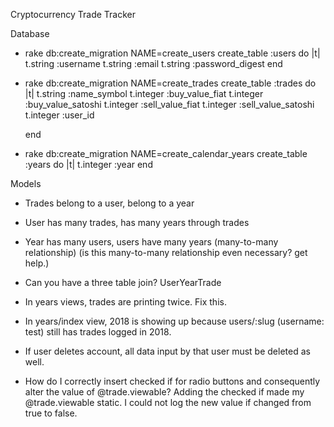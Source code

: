 Cryptocurrency Trade Tracker

Database
- rake db:create_migration NAME=create_users
  create_table :users do |t|
    t.string :username
    t.string :email
    t.string :password_digest
  end

<!-- - rake db:create_migration NAME=create_portfolios
  create_table :portfolios do |t|
    t.string :portfolio_name
    t.integer :user_id
  end

  create another table when you feel comfortable getting the first level deep working -->

- rake db:create_migration NAME=create_trades
  create_table :trades do |t|
    t.string :name_symbol
    t.integer :buy_value_fiat
    t.integer :buy_value_satoshi
    t.integer :sell_value_fiat
    t.integer :sell_value_satoshi
    t.integer :user_id
    <!-- t.integer :year_id -->
  end

- rake db:create_migration NAME=create_calendar_years
  create_table :years do |t|
    t.integer :year
  end

Models
- Trades belong to a user, belong to a year
- User has many trades, has many years through trades
- Year has many users, users have many years (many-to-many relationship)
  (is this many-to-many relationship even necessary? get help.)


- Can you have a three table join?
UserYearTrade

- In years views, trades are printing twice. Fix this.
- In years/index view, 2018 is showing up because users/:slug (username: test) still has trades logged in 2018.
- If user deletes account, all data input by that user must be deleted as well.

<!-- - Make views for Years. 2017, 2018, etc. -->
<!-- - Must limit content editing to the user who created that content. -->
- How do I correctly insert checked if for radio buttons and consequently alter the value of @trade.viewable? Adding the checked if made my @trade.viewable static. I could not log the new value if changed from true to false.
<!-- - *User input must be validated (controller is fine) to ensure that bad data isn't created
Any validation failures must be shown to user with an error message -->
